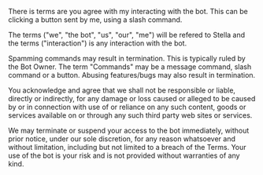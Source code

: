 There is terms are you agree with my interacting with the bot. This can be clicking a button sent by me, using a slash command.

The terms ("we", "the bot", "us", "our", "me") will be refered to Stella and the terms ("interaction") is any interaction with the bot.

Spamming commands may result in termination. This is typically ruled by the Bot Owner. The term "Commands" may be a message command, slash command or a button. Abusing features/bugs may also result in termination.

You acknowledge and agree that we shall not be responsible or liable, directly or indirectly, for any damage or loss caused or alleged to be caused by or in connection with use of or reliance on any such content, goods or services available on or through any such third party web sites or services.

We may terminate or suspend your access to the bot immediately, without prior notice, under our sole discretion, for any reason whatsoever and without limitation, including but not limited to a breach of the Terms. Your use of the bot is your risk and is not provided without warranties of any kind.
